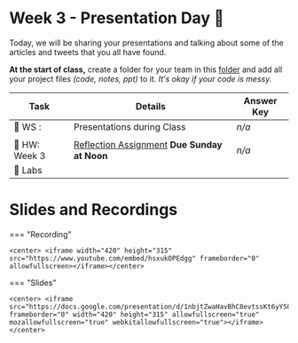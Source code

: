 # Week 3  - Presentation Day :tada:



<!-- Todo add slides -->

<!--[![Download Notebook](https://files.christianfjung.com/buttons/googleSlides.svg)](Link Here)-->



Today, we will be sharing your presentations and talking about some of the articles and tweets that you all have found. 



**At the start of class,** create a folder for your team in this [folder](https://drive.google.com/drive/folders/1QyCASA1mPBlXtZHQlddBKmpVpgBr1Wx7?usp=sharing) and add all your project files *(code, notes, ppt)* to it. *It's okay if your code is messy.*

<!-- Comment Out Answer Key -->

| **Task**                    | Details                                                   | Answer Key |
| --------------------------- | --------------------------------------------------------- | ---------- |
| :school: WS :               | Presentations during Class                                | *n/a*      |
|                             |                                                           |            |
| :school_satchel: HW: Week 3 | [Reflection Assignment](week3/hw3) **Due Sunday at Noon** | *n/a*      |
| :microscope: ​Labs           |                                                           |            |







# Slides and Recordings



=== "Recording"

    <center> <iframe width="420" height="315" src="https://www.youtube.com/embed/hsxukOPEdgg" frameborder="0" allowfullscreen></iframe></center>

=== "Slides"

    <center> <iframe src="https://docs.google.com/presentation/d/1nbjtZwaHavBhC8evtssKt6yYSCSuGK8WotliftXKbDY/embed" frameborder="0" width="420" height="315" allowfullscreen="true" mozallowfullscreen="true" webkitallowfullscreen="true"></iframe> </center>
